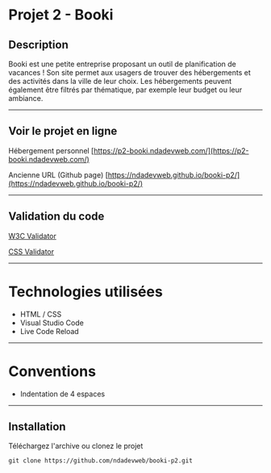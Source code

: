 # Projet 2 - Booki

## Description

Booki est une petite entreprise proposant un outil de planification de vacances ! Son site permet aux usagers de trouver des hébergements et des activités dans la ville de leur choix. Les hébergements peuvent également être filtrés par thématique, par exemple leur budget ou leur ambiance.

---

## Voir le projet en ligne
Hébergement personnel
[https://p2-booki.ndadevweb.com/](https://p2-booki.ndadevweb.com/)

Ancienne URL (Github page)
[https://ndadevweb.github.io/booki-p2/](https://ndadevweb.github.io/booki-p2/)

---

## Validation du code

[W3C Validator](https://validator.w3.org/nu/?doc=https%3A%2F%2Fndadevweb.github.io%2Fbooki-p2%2F)

[CSS Validator](https://jigsaw.w3.org/css-validator/validator?lang=fr&profile=css3svg&uri=https%3A%2F%2Fndadevweb.github.io%2Fbooki-p2%2F&usermedium=all&vextwarning=&warning=1)

---

# Technologies utilisées

- HTML / CSS
- Visual Studio Code
- Live Code Reload

---

# Conventions

- Indentation de 4 espaces

---

## Installation

Téléchargez l'archive ou clonez le projet

`git clone https://github.com/ndadevweb/booki-p2.git`
